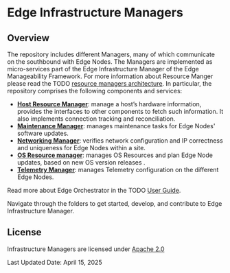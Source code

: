 # Edge Infrastructure Managers

## Overview

The repository includes different Managers, many of which communicate on the southbound with Edge Nodes.
The Managers are implemented as micro-services part of the Edge Infrastructure Manager of the Edge Manageability Framework.
For more information about Resource Manger please read the TODO [resource managers architecture][resource-managers-architecture-url].
In particular, the repository comprises the following components and services:

- [**Host Resource Manager**](host/): manage a host’s hardware information, provides the interfaces to other
  components to fetch such information. It also implements connection tracking and reconciliation.
- [**Maintenance Manager**](maintenance/): manages maintenance tasks for Edge Nodes' software updates.
- [**Networking Manager**](networking/): verifies network configuration and IP correctness and uniqueness for Edge
  Nodes within a site.
- [**OS Resource manager**](os-resource/):  manages OS Resources and plan Edge Node updates, based on new OS version
  releases .
- [**Telemetry Manager**](telemetry-manager/): manages Telemetry configuration on the different Edge Nodes.

Read more about Edge Orchestrator in the TODO [User Guide][user-guide-url].

Navigate through the folders to get started, develop, and contribute to Edge Infrastructure Manager.

## License

Infrastructure Managers are licensed under [Apache 2.0](http://www.apache.org/licenses/LICENSE-2.0)

Last Updated Date: April 15, 2025

[user-guide-url]: https://docs.openedgeplatform.intel.com/edge-manage-docs/main/user_guide/get_started_guide/index.html
[resource-managers-architecture-url]: https://docs.openedgeplatform.intel.com/edge-manage-docs/main/developer_guide/infra_manager/arch/orchestrator/architecture.html
